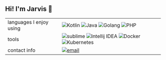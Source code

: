 <h2>Hi! I'm Jarvis 👋</h2>
<table>
<tr>
<td>
languages I enjoy using
</td>
<td>
<img alt="Kotlin" src="https://img.shields.io/badge/Kotlin-7F52FF?style=for-the-badge&logo=Kotlin&logoColor=white">
<img alt="Java" src="https://img.shields.io/badge/Java-ED8B00?style=for-the-badge&logo=java&logoColor=white">
<img alt="Golang" src="https://img.shields.io/badge/Go-00ADD8?style=for-the-badge&logo=go&logoColor=white">
<img alt="PHP" src="https://img.shields.io/badge/PHP-8892bf?style=for-the-badge&logo=php&logoColor=white">  
</td>
<tr>
<tr>
<td>
tools
</td>
<td>
<img alt="sublime" src="https://img.shields.io/badge/sublime_text-696969?style=flat-square&logo=sublime-text&logoColor=important">
<img alt="Intellij IDEA" src="https://img.shields.io/badge/-IDEA-696969?style=flat-square&logo=intellij-idea&logoColor=fff">
<img alt="Docker" src="https://img.shields.io/badge/-Docker-696969?style=flat-square&logo=docker&logoColor=0091e2">
<img alt="Kubernetes" src="https://img.shields.io/badge/-Kubernetes-696969?style=flat-square&logo=kubernetes&logoColor=3371e3">
</td>
</tr>
<tr>
<td>contact info</td>
<td>
<a href="mailto:adam@jarvis.gg">
<img alt="email" src="https://img.shields.io/badge/Email-adam[at]jarvis[dot]gg-696969?style=flat-square&logo=microsoft-outlook&logoColor=0078d7">
</a>
</td>
</tr>
</table>
